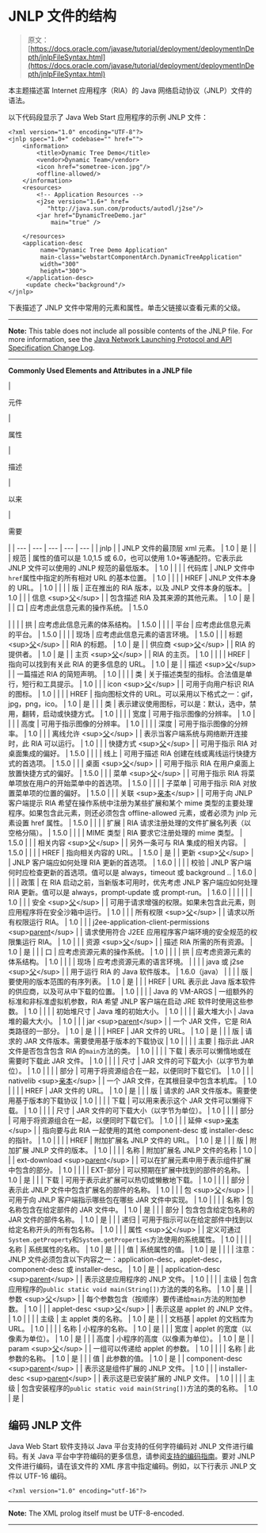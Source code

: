 # JNLP 文件的结构

> 原文： [https://docs.oracle.com/javase/tutorial/deployment/deploymentInDepth/jnlpFileSyntax.html](https://docs.oracle.com/javase/tutorial/deployment/deploymentInDepth/jnlpFileSyntax.html)

本主题描述富 Internet 应用程序（RIA）的 Java 网络启动协议（JNLP）文件的语法。

以下代码段显示了 Java Web Start 应用程序的示例 JNLP 文件：

```
<?xml version="1.0" encoding="UTF-8"?>
<jnlp spec="1.0+" codebase="" href="">
    <information>
        <title>Dynamic Tree Demo</title>
        <vendor>Dynamic Team</vendor>
        <icon href="sometree-icon.jpg"/>
        <offline-allowed/>
    </information>
    <resources>
        <!-- Application Resources -->
        <j2se version="1.6+" href=
           "http://java.sun.com/products/autodl/j2se"/>
        <jar href="DynamicTreeDemo.jar"
            main="true" />

    </resources>
    <application-desc
         name="Dynamic Tree Demo Application"
         main-class="webstartComponentArch.DynamicTreeApplication"
         width="300"
         height="300">
     </application-desc>
     <update check="background"/>
</jnlp>

```

下表描述了 JNLP 文件中常用的元素和属性。单击父链接以查看元素的父级。

* * *

**Note:** This table does not include all possible contents of the JNLP file. For more information, see the [Java Network Launching Protocol and API Specification Change Log](http://www.oracle.com/technetwork/java/javase/jnlp-spec-log-139509.html).

* * *

**Commonly Used Elements and Attributes in a JNLP file** 
    

| 

元件

 | 

属性

 | 

描述

 | 

以来

 | 

需要

 |
| --- | --- | --- | --- | --- |
| jnlp |  | JNLP 文件的最顶层 xml 元素。 | 1.0
 | 是 |
|  | 规范 | 属性的值可以是 1.0,1.5 或 6.0，也可以使用 1.0+等通配符。它表示此 JNLP 文件可以使用的 JNLP 规范的最低版本。 | 1.0 |  |
|  | 代码库 | JNLP 文件中`href`属性中指定的所有相对 URL 的基本位置。 | 1.0 |  |
|  | HREF | JNLP 文件本身的 URL。 | 1.0 |  |
|  | 版 | 正在推出的 RIA 版本，以及 JNLP 文件本身的版本。 | 1.0 |  |
| 信息 &lt;sup&gt;[父](#jnlp)&lt;/sup&gt; |  | 包含描述 RIA 及其来源的其他元素。 | 1.0 | 是 |
|  | 口 | 应考虑此信息元素的操作系统。 | 1.5.0

 |  |
|  | 拱 | 应考虑此信息元素的体系结构。 | 1.5.0 |  |
|  | 平台 | 应考虑此信息元素的平台。 | 1.5.0 |  |
|  | 现场 | 应考虑此信息元素的语言环境。 | 1.5.0 |  |
| 标题 &lt;sup&gt;[父](#information)&lt;/sup&gt; |  | RIA 的标题。 | 1.0 | 是 |
| 供应商 &lt;sup&gt;[父](#information)&lt;/sup&gt; |  | RIA 的提供者。 | 1.0 | 是 |
| 主页 &lt;sup&gt;[父](#information)&lt;/sup&gt; |  | RIA 的主页。 | 1.0 |  |
|  | HREF | 指向可以找到有关此 RIA 的更多信息的 URL。 | 1.0 | 是 |
| 描述 &lt;sup&gt;[父](#information)&lt;/sup&gt; |  | 一篇描述 RIA 的简短声明。 | 1.0 |  |
|  | 类 | 关于描述类型的指标。合法值是单行，短行和工具提示。 | 1.0 |  |
| icon &lt;sup&gt;[父](#information)&lt;/sup&gt; |  | 可用于向用户标识 RIA 的图标。 | 1.0 |  |
|  | HREF | 指向图标文件的 URL。可以采用以下格式之一：gif，jpg，png，ico。 | 1.0 | 是 |
|  | 类 | 表示建议使用图标，可以是：默认，选中，禁用，翻转，启动或快捷方式。 | 1.0 |  |
|  | 宽度 | 可用于指示图像的分辨率。 | 1.0 |  |
|  | 高度 | 可用于指示图像的分辨率。 | 1.0 |  |
|  | 深度 | 可用于指示图像的分辨率。 | 1.0 |  |
| 离线允许 &lt;sup&gt;[父](#information)&lt;/sup&gt; |  | 表示当客户端系统与网络断开连接时，此 RIA 可以运行。 | 1.0 |  |
| 快捷方式 &lt;sup&gt;[父](#information)&lt;/sup&gt; |  | 可用于指示 RIA 对桌面集成的偏好。 | 1.5.0 |  |
|  | 线上 | 可用于描述 RIA 创建在线或离线运行快捷方式的首选项。 | 1.5.0 |  |
| 桌面 &lt;sup&gt;[父](#information)&lt;/sup&gt; |  | 可用于指示 RIA 在用户桌面上放置快捷方式的偏好。 | 1.5.0 |  |
| 菜单 &lt;sup&gt;[父](#information)&lt;/sup&gt; |  | 可用于指示 RIA 将菜单项放在用户的开始菜单中的首选项。 | 1.5.0 |  |
|  | 子菜单 | 可用于指示 RIA 对放置菜单项的位置的偏好。 | 1.5.0 |  |
| 关联 &lt;sup&gt;[亲本](#information)&lt;/sup&gt; |  | 可用于向 JNLP 客户端提示 RIA 希望在操作系统中注册为某些扩展和某个 mime 类型的主要处理程序。如果包含此元素，则还必须包含 offline-allowed 元素，或者必须为 jnlp 元素设置 href 属性。 | 1.5.0 |  |
|  | 扩展 | RIA 请求注册处理的文件扩展名列表（以空格分隔）。 | 1.5.0 |  |
|  | MIME 类型 | RIA 要求它注册处理的 mime 类型。 | 1.5.0 |  |
| 相关内容 &lt;sup&gt;[父](#information)&lt;/sup&gt; |  | 另外一条可与 RIA 集成的相关内容。 | 1.5.0 |  |
|  | HREF | 指向相关内容的 URL。 | 1.5.0 | 是 |
| 更新 &lt;sup&gt;[父](#jnlp)&lt;/sup&gt; |  | JNLP 客户端应如何处理 RIA 更新的首选项。 | 1.6.0 |  |
|  | 校验 | JNLP 客户端何时应检查更新的首选项。值可以是 always，timeout 或 background .. | 1.6.0 |  |
|  | 政策 | 在 RIA 启动之前，当新版本可用时，优先考虑 JNLP 客户端应如何处理 RIA 更新。值可以是 always，prompt-update 或 prompt-run。 | 1.6.0 |  |
|  |  |  | 1.0 |  |
| 安全 &lt;sup&gt;[父](#jnlp)&lt;/sup&gt; |  | 可用于请求增强的权限。如果未包含此元素，则应用程序将在安全沙箱中运行。 | 1.0 |  |
| 所有权限 &lt;sup&gt;[父](#security)&lt;/sup&gt; |  | 请求以所有权限运行 RIA。 | 1.0 |  |
| j2ee-application-client-permissions &lt;sup&gt;[parent](#security)&lt;/sup&gt; |  | 请求使用符合 J2EE 应用程序客户端环境的安全规范的权限集运行 RIA。 | 1.0 |  |
| 资源 &lt;sup&gt;[父](#jnlp)&lt;/sup&gt; |  | 描述 RIA 所需的所有资源。 | 1.0 | 是 |
|  | 口 | 应考虑资源元素的操作系统。 | 1.0 |  |
|  | 拱 | 应考虑资源元素的体系结构。 | 1.0 |  |
|  | 现场 | 应考虑资源元素的语言环境。 |  |  |
| java 或 j2se &lt;sup&gt;[父](#resources)&lt;/sup&gt; |  | 用于运行 RIA 的 Java 软件版本。 | 1.6.0（java）
 |  |
|  | 版 | 要使用的版本范围的有序列表。 | 1.0 | 是 |
|  | HREF | URL 表示此 Java 版本软件的供应商，以及可从中下载的位置。 | 1.0 |  |
|  | Java 的 VM-ARGS | 一组额外的标准和非标准虚拟机参数，RIA 希望 JNLP 客户端在启动 JRE 软件时使用这些参数。 | 1.0 |  |
|  | 初始堆尺寸 | Java 堆的初始大小。 | 1.0 |  |
|  | 最大堆大小 | Java 堆的最大大小。 | 1.0 |  |
| jar &lt;sup&gt;[parent](#resources)&lt;/sup&gt; |  | 一个 JAR 文件，它是 RIA 类路径的一部分。 | 1.0 | 是 |
|  | HREF | JAR 文件的 URL。 | 1.0 | 是 |
|  | 版 | 请求的 JAR 文件版本。需要使用基于版本的下载协议 | 1.0 |  |
|  | 主要 | 指示此 JAR 文件是否包含包含 RIA 的`main`方法的类。 | 1.0 |  |
|  | 下载 | 表示可以懒惰地或在需要时下载此 JAR 文件。 | 1.0 |  |
|  | 尺寸 | JAR 文件的可下载大小（以字节为单位）。 | 1.0 |  |
|  | 部分 | 可用于将资源组合在一起，以便同时下载它们。 | 1.0 |  |
| nativelib &lt;sup&gt;[亲本](#resources)&lt;/sup&gt; |  | 一个 JAR 文件，在其根目录中包含本机库。 | 1.0 |  |
|  | HREF | JAR 文件的 URL。 | 1.0 | 是 |
|  | 版 | 请求的 JAR 文件版本。需要使用基于版本的下载协议 | 1.0 |  |
|  | 下载 | 可以用来表示这个 JAR 文件可以懒得下载。 | 1.0 |  |
|  | 尺寸 | JAR 文件的可下载大小（以字节为单位）。 | 1.0 |  |
|  | 部分 | 可用于将资源组合在一起，以便同时下载它们。 | 1.0 |  |
| 延伸 &lt;sup&gt;[亲本](#resources)&lt;/sup&gt; |  | 指向要与此 RIA 一起使用的其他 component-desc 或 installer-desc 的指针。 | 1.0 |  |
|  | HREF | 附加扩展名 JNLP 文件的 URL。 | 1.0 | 是 |
|  | 版 | 附加扩展 JNLP 文件的版本。 | 1.0 |  |
|  | 名称 | 附加扩展名 JNLP 文件的名称 | 1.0 |  |
| ext-download &lt;sup&gt;[parent](#extension)&lt;/sup&gt; |  | 可以在扩展元素中用于表示组件扩展中包含的部分。 | 1.0 |  |
|  | EXT-部分 | 可以预期在扩展中找到的部件的名称。 | 1.0 | 是 |
|  | 下载 | 可用于表示此扩展可以热切或懒散地下载。 | 1.0 |  |
|  | 部分 | 表示此 JNLP 文件中包含扩展名的部件的名称。 | 1.0 |  |
| 包 &lt;sup&gt;[父](#resources)&lt;/sup&gt; |  | 可用于向 JNLP 客户端指示哪些包在哪些 JAR 文件中实现。 | 1.0 |  |
|  | 名称 | 包名称包含在给定部件的 JAR 文件中。 | 1.0 | 是 |
|  | 部分 | 包含包含给定包名称的 JAR 文件的部件名称。 | 1.0 | 是 |
|  | 递归 | 可用于指示可以在给定部件中找到以给定名称开头的所有包名称。 | 1.0 |  |
| 属性 &lt;sup&gt;[父](#resources)&lt;/sup&gt; |  | 定义可通过`System.getProperty`和`System.getProperties`方法使用的系统属性。 | 1.0 |  |
|  | 名称 | 系统属性的名称。 | 1.0 | 是 |
|  | 值 | 系统属性的值。 | 1.0 | 是 |
|  |  | 注意：JNLP 文件必须包含以下内容之一：application-desc，applet-desc，component-desc 或 installer-desc。 | 1.0 | 是 |
| application-desc &lt;sup&gt;[parent](#jnlp)&lt;/sup&gt; |  | 表示这是应用程序的 JNLP 文件。 | 1.0 |  |
|  | 主级 | 包含应用程序的`public static void main(String[])`方法的类的名称。 | 1.0 | 是 |
| 参数 &lt;sup&gt;[父](#applicationdesc)&lt;/sup&gt; |  | 每个参数包含（按顺序）要传递给`main`方法的附加参数。 | 1.0 |  |
| applet-desc &lt;sup&gt;[父](#jnlp)&lt;/sup&gt; |  | 表示这是 applet 的 JNLP 文件。 | 1.0 |  |
|  | 主级 | 主 applet 类的名称。 | 1.0 | 是 |
|  | 文档基 | applet 的文档库为 URL。 | 1.0 |  |
|  | 名称 | 小程序的名称。 | 1.0 | 是 |
|  | 宽度 | applet 的宽度（以像素为单位）。 | 1.0 | 是 |
|  | 高度 | 小程序的高度（以像素为单位）。 | 1.0 | 是 |
| param &lt;sup&gt;[父](#appletdesc)&lt;/sup&gt; |  | 一组可以传递给 applet 的参数。 | 1.0 |  |
|  | 名称 | 此参数的名称。 | 1.0 | 是 |
|  | 值 | 此参数的值。 | 1.0 | 是 |
| component-desc &lt;sup&gt;[parent](#jnlp)&lt;/sup&gt; |  | 表示这是组件扩展的 JNLP 文件。 | 1.0 |  |
| installer-desc &lt;sup&gt;[parent](#jnlp)&lt;/sup&gt; |  | 表示这是已安装扩展的 JNLP 文件。 | 1.0 |  |
|  | 主级 | 包含安装程序的`public static void main(String[])`方法的类的名称。 | 1.0 | 是 |

## 编码 JNLP 文件

Java Web Start 软件支持以 Java 平台支持的任何字符编码对 JNLP 文件进行编码。有关 Java 平台中字符编码的更多信息，请参阅[支持的编码指南](https://docs.oracle.com/javase/8/docs/technotes/guides/intl/encoding.doc.html)。要对 JNLP 文件进行编码，请在该文件的 XML 序言中指定编码。例如，以下行表示 JNLP 文件以 UTF-16 编码。

```
<?xml version="1.0" encoding="utf-16"?>

```

* * *

**Note:** The XML prolog itself must be UTF-8-encoded.

* * *